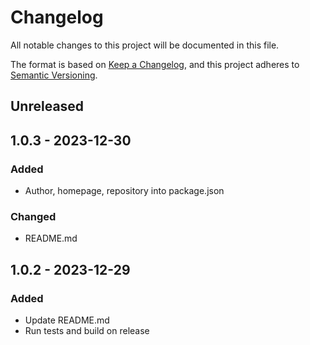 # Changelog

All notable changes to this project will be documented in this file.

The format is based on [Keep a Changelog](https://keepachangelog.com/en/1.0.0/),
and this project adheres to [Semantic Versioning](https://semver.org/spec/v2.0.0.html).

## Unreleased

## 1.0.3 - 2023-12-30
### Added
- Author, homepage, repository into package.json

### Changed
- README.md

## 1.0.2 - 2023-12-29
### Added
- Update README.md
- Run tests and build on release
